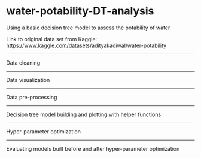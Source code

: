 # water-potability-DT-analysis
Using a basic decision tree model to assess the potability of water

Link to original data set from Kaggle:
https://www.kaggle.com/datasets/adityakadiwal/water-potability

***
Data cleaning
***
Data visualization
***
Data pre-processing
***
Decision tree model building and plotting with helper functions
***
Hyper-parameter optimization
***
Evaluating models built before and after hyper-parameter optimization
